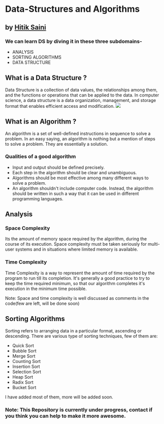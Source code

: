 # Data-Structures and Algorithms
## by [Hitik Saini](https://hitik20.tech/)
### We can learn DS by diving it in these three subdomains-
* ANALYSIS
* SORTING ALGORITHMS
* DATA STRUCTURE

## What is a Data Structure ?
Data Structure is a collection of data values, the relationships among them, and the functions or operations that can be applied to the data.
In computer science, a data structure is a data organization, management, and storage format that enables efficient access and modification.
<img src="https://raw.githubusercontent.com/hitiksaini/Data-Structures/master/other_data/types.png">

## What is an Algorithm ? 
An algorithm is a set of well-defined instructions in sequence to solve a problem. In an easy saying, an algorithm is nothing but a mention of steps to solve a problem. They are essentially a solution.
### Qualities of a good algorithm
* Input and output should be defined precisely.
* Each step in the algorithm should be clear and unambiguous.
* Algorithms should be most effective among many different ways to solve a problem.
* An algorithm shouldn't include computer code. Instead, the algorithm should be written in such a way that it can be used in different programming languages.



## Analysis

### Space Complexity
Its the amount of memory space required by the algorithm, during the course of its execution. Space complexity must be taken seriously for multi-user systems and in situations where limited memory is available.

### Time Complexity
Time Complexity is a way to represent the amount of time required by the program to run till its completion. It's generally a good practice to try to keep the time required minimum, so that our algorithm completes it's execution in the minimum time possible.

Note: Space and time complexity is well discussed as comments in the code(few are left, will be done soon)

## Sorting Algorithms
Sorting refers to arranging data in a particular format, ascending or descending. 
There are various type of sorting techniques, few of them are:
* Quick Sort
* Bubble Sort
* Merge Sort
* Counting Sort
* Insertion Sort
* Selection Sort
* Heap Sort
* Radix Sort
* Bucket Sort <br>

I have added most of them, more will be added soon.

### Note: This Repository is currently under progress, contact if you think you can help to make it more awesome.
